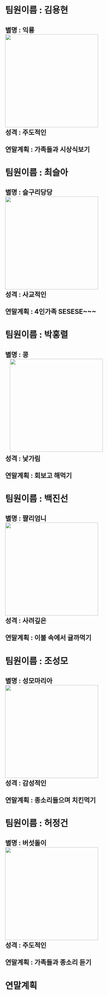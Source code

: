 # 팀원이름 : 김용현<br>
별명 : 익룡<br>
<img src="http://blogfiles.naver.net/20130412_176/unitrust01_1365724986612RY7Yd_JPEG/%BE%C6%B1%E2%C0%CD%B7%E6.jpg" width="300" height="300"><br>
성격 : 주도적인<br><br>
연말계획 : 가족들과 시상식보기
---
# 팀원이름 : 최슬아<br>
별명 : 슬구리당당<br>
<img src="http://hol.phinf.naver.net/00/610/831/61083147_0.jpg" width="300" height="300"><br>
성격 : 사교적인<br><br>
연말계획 : 4인가족 SESESE~~~
---
# 팀원이름 : 박홍렬<br>
별명 : 콩<br>
&nbsp;&nbsp;&nbsp;<img src="http://post.phinf.naver.net/20150612_175/budnamoo007_1434066886379s3Q86_JPEG/mug_obj_20150612085446571.jpg" width="300" height="300"><br>
성격 : 낯가림<br><br>
연말계획 : 회보고 해먹기
---
# 팀원이름 : 백진선<br>
별명 : 쨜리엄니<br>
<img src="http://post.phinf.naver.net/MjAxNzA5MTNfNTMg/MDAxNTA1Mjg4Mzc0Njky.nFjqfOA1d4PUCXwzHSKgdKTs3c-6qE754cnmXwd-KcEg.YQ1g9Oni19b3nkn8oCD7W5aZDpdJBdt88dWDsdzzD1cg.JPEG/IeQArW0DPwQhvUN8ZH8LNm8DUUII.jpg" width="300" height="300"><br>
성격 : 사려깊은<br><br>
연말계획 : 이불 속에서 귤까먹기
---
# 팀원이름 : 조성모<br>
별명 : 성모마리아<br>
<img src="http://post.phinf.naver.net/MjAxODA0MThfMjc4/MDAxNTI0MDQ0MTk4NzMz.vERRGIBkvH4RLz6NE75N6tK4NCOg-6VZINCJbTlKn3Eg.HAIx3gdMSR1rhGuA7MFMVIQ51q7QUgcG5-0ed7Jh_hog.JPEG/IAaKQuusftjtOldEmz3UnB5bdV90.jpg" width="300" height="300"><br>
성격 : 감성적인<br><br>
연말계획 : 종소리들으며 치킨먹기
---
# 팀원이름 : 허정건<br>
별명 : 버섯돌이<br>
<img src="http://blogfiles.naver.net/20121014_153/mvvvvm_13502045616488iDaT_JPEG/%BB%A1%B0%AD%B9%F6%BC%B8.jpg" width="300" height="300"><br>
성격 : 주도적인<br><br>
연말계획 : 가족들과 종소리 듣기
---
# 연말계획
